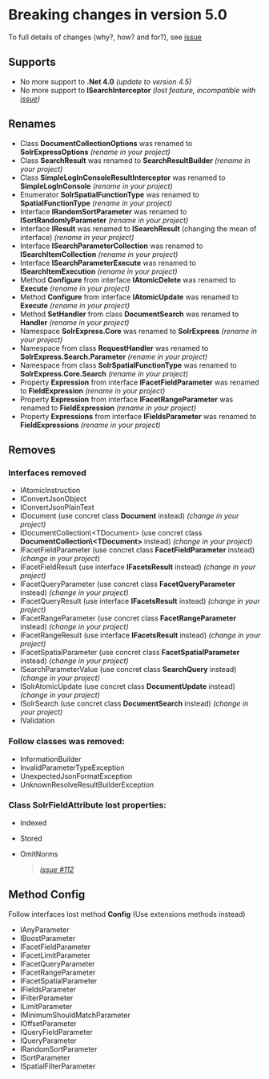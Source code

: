 # Breaking changes in version 5.0

To full details of changes (why?, how? and for?), see [issue](https://github.com/solr-express/solr-express/issues/187)

## Supports

-   No more support to **.Net 4.0** _(update to version 4.5)_
-   No more support to **ISearchInterceptor** _(lost feature, incompatible with [issue](https://github.com/solr-express/solr-express/issues/171))_

## Renames

-   Class **DocumentCollectionOptions** was renamed to **SolrExpressOptions** _(rename in your project)_
-   Class **SearchResult** was renamed to **SearchResultBuilder** _(rename in your project)_
-   Class **SimpleLogInConsoleResultInterceptor** was renamed to **SimpleLogInConsole** _(rename in your project)_
-   Enumerator **SolrSpatialFunctionType** was renamed to **SpatialFunctionType** _(rename in your project)_
-   Interface **IRandomSortParameter** was renamed to **ISortRandomlyParameter** _(rename in your project)_
-   Interface **IResult** was renamed to **ISearchResult** (changing the mean of interface) _(rename in your project)_
-   Interface **ISearchParameterCollection** was renamed to **ISearchItemCollection** _(rename in your project)_
-   Interface **ISearchParameterExecute** was renamed to **ISearchItemExecution** _(rename in your project)_
-   Method **Configure** from interface **IAtomicDelete** was renamed to **Execute** _(rename in your project)_
-   Method **Configure** from interface **IAtomicUpdate** was renamed to **Execute** _(rename in your project)_
-   Method **SetHandler** from class **DocumentSearch** was renamed to **Handler** _(rename in your project)_
-   Namespace **SolrExpress.Core** was renamed to **SolrExpress** _(rename in your project)_
-   Namespace from class **RequestHandler** was renamed to **SolrExpress.Search.Parameter** _(rename in your project)_
-   Namespace from class **SolrSpatialFunctionType** was renamed to **SolrExpress.Core.Search** _(rename in your project)_
-   Property **Expression** from interface **IFacetFieldParameter** was renamed to **FieldExpression** _(rename in your project)_
-   Property **Expression** from interface **IFacetRangeParameter** was renamed to **FieldExpression** _(rename in your project)_
-   Property **Expressions** from interface **IFieldsParameter** was renamed to **FieldExpressions** _(rename in your project)_

## Removes

### Interfaces removed

-   IAtomicInstruction
-   IConvertJsonObject
-   IConvertJsonPlainText
-   IDocument (use concret class **Document** instead) _(change in your project)_
-   IDocumentCollection\\&lt;TDocument> (use concret class **DocumentCollection\\&lt;TDocument>** instead) _(change in your project)_
-   IFacetFieldParameter (use concret class **FacetFieldParameter** instead) _(change in your project)_
-   IFacetFieldResult (use interface **IFacetsResult** instead) _(change in your project)_
-   IFacetQueryParameter (use concret class **FacetQueryParameter** instead) _(change in your project)_
-   IFacetQueryResult (use interface **IFacetsResult** instead) _(change in your project)_
-   IFacetRangeParameter (use concret class **FacetRangeParameter** instead) _(change in your project)_
-   IFacetRangeResult (use interface **IFacetsResult** instead) _(change in your project)_
-   IFacetSpatialParameter (use concret class **FacetSpatialParameter** instead) _(change in your project)_
-   ISearchParameterValue (use concret class **SearchQuery** instead) _(change in your project)_
-   ISolrAtomicUpdate (use concret class **DocumentUpdate** instead) _(change in your project)_
-   ISolrSearch (use concret class **DocumentSearch** instead) _(change in your project)_
-   IValidation

### Follow classes was removed:

-   InformationBuilder
-   InvalidParameterTypeException
-   UnexpectedJsonFormatException
-   UnknownResolveResultBuilderException

### Class **SolrFieldAttribute** lost properties:

-   Indexed
-   Stored
-   OmitNorms

    > _[issue #112](https://github.com/solr-express/solr-express/issues/112)_

## Method Config

Follow interfaces lost method **Config** (Use extensions methods instead)

-   IAnyParameter
-   IBoostParameter
-   IFacetFieldParameter
-   IFacetLimitParameter
-   IFacetQueryParameter
-   IFacetRangeParameter
-   IFacetSpatialParameter
-   IFieldsParameter
-   IFilterParameter
-   ILimitParameter
-   IMinimumShouldMatchParameter
-   IOffsetParameter
-   IQueryFieldParameter
-   IQueryParameter
-   IRandomSortParameter
-   ISortParameter
-   ISpatialFilterParameter

